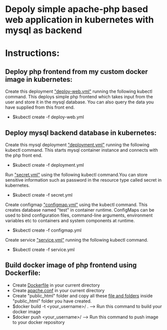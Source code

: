 # Depoly simple apache-php based web application in kubernetes with mysql as backend
# Instructions:

## Deploy php frontend from my custom docker image in kubernetes:

Create this deployment ["deploy-web.yml"](https://github.com/pralove/lamp/blob/c95622712fe431032cbf3da281710aeac3c083f1/deploy-web.yml) running the following kubectl command. This deploys simple php frontend which takes input from the user and store it in the mysql database. You can also query the data you have supplied from this front end. 

* $kubectl create -f deploy-web.yml

## Deploy mysql backend database in kubernetes:

Create this mysql deployment ["deployment.yml"](https://github.com/pralove/lamp/blob/c95622712fe431032cbf3da281710aeac3c083f1/mysql/deployment.yml) running the following kubectl command. This starts mysql container instance and connects with the php front end. 

* $kubectl create -f deployment.yml

Run ["secret.yml"](https://github.com/pralove/lamp/blob/c95622712fe431032cbf3da281710aeac3c083f1/mysql/secret.yml) using the following kubectl command.You can store sensitive information such as password in the resource type called secret in kubernetes. 

* $kubectl create -f secret.yml

Create configmap ["configmap.yml"](https://github.com/pralove/lamp/blob/c95622712fe431032cbf3da281710aeac3c083f1/mysql/configmap.yml) using the kubectl command. This creates database named "test" in container runtime. ConfigMaps can be used to bind configuration files, command-line arguments, environment variables etc to containers and system components at runtime. 

* $kubectl create -f configmap.yml

Create service ["service.yml"](https://github.com/pralove/lamp/blob/4953576772be9765fbd8baa7446013a20ad44f48/mysql/service.yml) running the following kubectl command.

* $kubectl create -f service.yml

## Build docker image of php frontend using Dockerfile:

* Create [Dockerfile](https://github.com/pralove/lamp/blob/b835215d316b085089441eaef988dee55054e52d/Dockerfile) in your current directory
* Create [apache.conf](https://github.com/pralove/lamp/blob/b835215d316b085089441eaef988dee55054e52d/apache.conf) in your current directory
* Create "public_html" folder and copy all these [file and folders](https://github.com/pralove/lamp/tree/main/public_html) inside "public_html" folder you have created.
* $docker build -t <your_username>/<your-repo> . --> Run this command to build your docker image
* $docker push <your_username>/<your-repo> --> Run this command to push image to your docker repository
